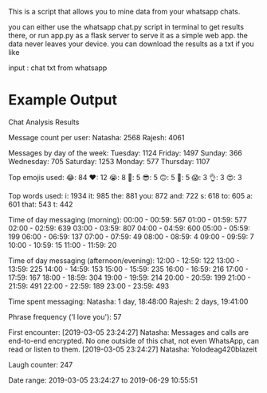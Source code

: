 This is a script that allows you to mine data from your whatsapp chats. 

you can either use the whatsapp chat.py script in terminal to get results there, or run app.py as a flask server to serve it as a simple web app. the data never leaves your device. you can download the results as a txt if you like

input : chat txt from whatsapp

# Example Output

Chat Analysis Results

Message count per user:
Natasha: 2568
Rajesh: 4061

Messages by day of the week:
Tuesday: 1124
Friday: 1497
Sunday: 366
Wednesday: 705
Saturday: 1253
Monday: 577
Thursday: 1107

Top emojis used:
😂: 84
❤: 12
😭: 8
🤣: 5
😎: 5
🙃: 5
🙏: 5
😱: 3
👌: 3
😍: 3

Top words used:
i: 1934
it: 985
the: 881
you: 872
and: 722
s: 618
to: 605
a: 601
that: 543
t: 442

Time of day messaging (morning):
00:00 - 00:59: 567
01:00 - 01:59: 577
02:00 - 02:59: 639
03:00 - 03:59: 807
04:00 - 04:59: 600
05:00 - 05:59: 199
06:00 - 06:59: 137
07:00 - 07:59: 49
08:00 - 08:59: 4
09:00 - 09:59: 7
10:00 - 10:59: 15
11:00 - 11:59: 20

Time of day messaging (afternoon/evening):
12:00 - 12:59: 122
13:00 - 13:59: 225
14:00 - 14:59: 153
15:00 - 15:59: 235
16:00 - 16:59: 216
17:00 - 17:59: 167
18:00 - 18:59: 304
19:00 - 19:59: 214
20:00 - 20:59: 199
21:00 - 21:59: 491
22:00 - 22:59: 189
23:00 - 23:59: 493

Time spent messaging:
Natasha: 1 day, 18:48:00
Rajesh: 2 days, 19:41:00

Phrase frequency ('I love you'): 57

First encounter:
[2019-03-05 23:24:27] Natasha: ‎Messages and calls are end-to-end encrypted. No one outside of this chat, not even WhatsApp, can read or listen to them.
[2019-03-05 23:24:27] Natasha: Yolodeag420blazeit

Laugh counter: 247

Date range: 2019-03-05 23:24:27 to 2019-06-29 10:55:51
